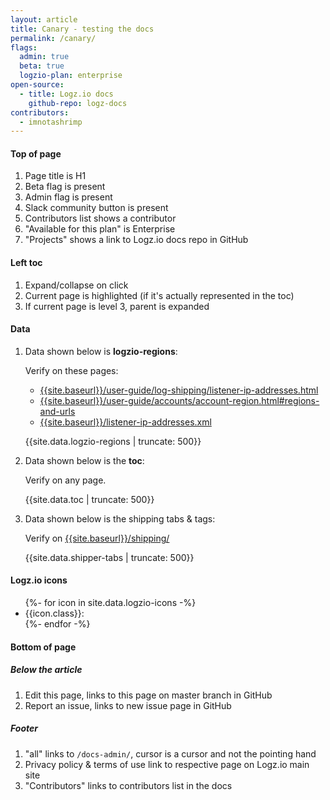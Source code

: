 ```yaml
---
layout: article
title: Canary - testing the docs
permalink: /canary/
flags:
  admin: true
  beta: true
  logzio-plan: enterprise
open-source:
  - title: Logz.io docs
    github-repo: logz-docs
contributors:
  - imnotashrimp
---
```


#### Top of page

1. Page title is H1
2. Beta flag is present
3. Admin flag is present
4. Slack community button is present
5. Contributors list shows a contributor
6. "Available for this plan" is Enterprise
7. "Projects" shows a link to Logz.io docs repo in GitHub

#### Left toc

1. Expand/collapse on click
2. Current page is highlighted (if it's actually represented in the toc)
3. If current page is level 3, parent is expanded

#### Data

1. Data shown below is **logzio-regions**:

    Verify on these pages:

    * [{{site.baseurl}}/user-guide/log-shipping/listener-ip-addresses.html]({{site.baseurl}}/user-guide/log-shipping/listener-ip-addresses.html)
    * [{{site.baseurl}}/user-guide/accounts/account-region.html#regions-and-urls]({{site.baseurl}}/user-guide/accounts/account-region.html#regions-and-urls)
    * [{{site.baseurl}}/listener-ip-addresses.xml]({{site.baseurl}}/listener-ip-addresses.xml)

    {{site.data.logzio-regions | truncate: 500}}

2. Data shown below is the **toc**:

    Verify on any page.

    {{site.data.toc | truncate: 500}}

3. Data shown below is the shipping tabs & tags:

    Verify on [{{site.baseurl}}/shipping/]({{site.baseurl}}/shipping/)

    {{site.data.shipper-tabs |  truncate: 500}}

#### Logz.io icons

<ul>
{%- for icon in site.data.logzio-icons -%}
<li>{{icon.class}}: <i class="li {{icon.class}}"></i></li>
{%- endfor -%}
</ul>

#### Bottom of page

##### Below the article

1. Edit this page, links to this page on master branch in GitHub
2. Report an issue, links to new issue page in GitHub

##### Footer

1. "all" links to `/docs-admin/`, cursor is a cursor and not the pointing hand
2. Privacy policy & terms of use link to respective page on Logz.io main site
3. "Contributors" links to contributors list in the docs
